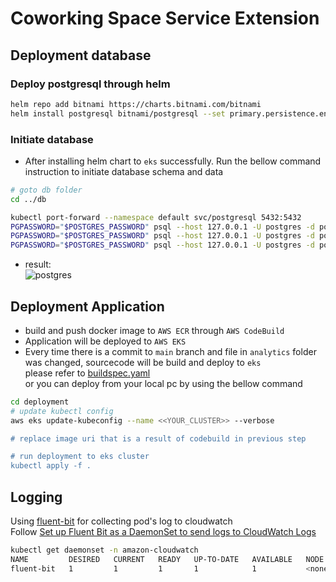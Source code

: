 # Coworking Space Service Extension

## Deployment database
### **Deploy postgresql through helm**
```sh
helm repo add bitnami https://charts.bitnami.com/bitnami
helm install postgresql bitnami/postgresql --set primary.persistence.enabled=false --set postgresqlPassword=postgres
```

### **Initiate database**
- After installing helm chart to `eks` successfully. Run the bellow command instruction to initiate database schema and data
```sh
# goto db folder
cd ../db

kubectl port-forward --namespace default svc/postgresql 5432:5432
PGPASSWORD="$POSTGRES_PASSWORD" psql --host 127.0.0.1 -U postgres -d postgres -p 5432 < 1_create_tables.sql
PGPASSWORD="$POSTGRES_PASSWORD" psql --host 127.0.0.1 -U postgres -d postgres -p 5432 < 2_seed_users.sql
PGPASSWORD="$POSTGRES_PASSWORD" psql --host 127.0.0.1 -U postgres -d postgres -p 5432 < 3_seed_tokens.sql
```
- result: </br>
![postgres](../evidence/02-postgress_db.png)

## Deployment Application
- build and push docker image to `AWS ECR` through `AWS CodeBuild`
- Application will be deployed to `AWS EKS`
- Every time there is a commit to `main` branch and file in `analytics` folder was changed, sourcecode will be build and deploy to `eks` </br>
please refer to [buildspec.yaml](./buildspec.yml)
</br> or you can deploy from your local pc by using the bellow command
```sh
cd deployment
# update kubectl config
aws eks update-kubeconfig --name <<YOUR_CLUSTER>> --verbose

# replace image uri that is a result of codebuild in previous step

# run deployment to eks cluster
kubectl apply -f .
```

## Logging
Using [fluent-bit](https://github.com/aws/aws-for-fluent-bit) for collecting pod's log to cloudwatch </br>
Follow [Set up Fluent Bit as a DaemonSet to send logs to CloudWatch Logs](https://docs.aws.amazon.com/AmazonCloudWatch/latest/monitoring/Container-Insights-setup-logs-FluentBit.html#Container-Insights-FluentBit-setup)
```sh
kubectl get daemonset -n amazon-cloudwatch
NAME         DESIRED   CURRENT   READY   UP-TO-DATE   AVAILABLE   NODE SELECTOR   AGE
fluent-bit   1         1         1       1            1           <none>          2m46s
```